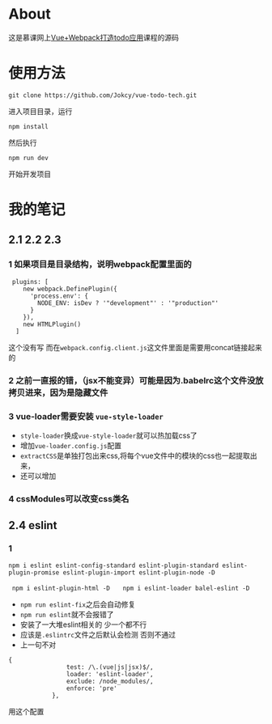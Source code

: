 # About
这是慕课网上[Vue+Webpack打造todo应用](https://www.imooc.com/learn/935)课程的源码

# 使用方法
```
git clone https://github.com/Jokcy/vue-todo-tech.git
```
进入项目目录，运行
```
npm install
```
然后执行
```
npm run dev
```
开始开发项目


# 我的笔记
## 2.1 2.2 2.3
### 1 如果项目是目录结构，说明webpack配置里面的
```
 plugins: [
    new webpack.DefinePlugin({
      'process.env': {
        NODE_ENV: isDev ? '"development"' : '"production"'
      }
    }),
    new HTMLPlugin()
  ]
```
这个没有写
而在`webpack.config.client.js`这文件里面是需要用concat链接起来的

### 2 之前一直报的错，（jsx不能变异）可能是因为.babelrc这个文件没放拷贝进来，因为是隐藏文件

### 3 vue-loader需要安装 `vue-style-loader`
- `style-loader`换成`vue-style-loader`就可以热加载css了
- 增加`vue-loader.config.js`配置
- `extractCSS`是单独打包出来css,将每个vue文件中的模块的css也一起提取出来，
- 还可以增加

### 4 cssModules可以改变css类名

## 2.4 eslint
### 1
`
npm i eslint eslint-config-standard eslint-plugin-standard eslint-plugin-promise eslint-plugin-import eslint-plugin-node -D
`

`  npm i eslint-plugin-html -D    `
`npm i eslint-loader balel-eslint -D`

- `npm run eslint-fix`之后会自动修复
- `npm run eslint`就不会报错了
- 安装了一大堆eslint相关的 少一个都不行
- 应该是`.eslintrc`文件之后默认会检测 否则不通过
- 上一句不对
```
{
                test: /\.(vue|js|jsx)$/,
                loader: 'eslint-loader',
                exclude: /node_modules/,
                enforce: 'pre'
            },
```
用这个配置